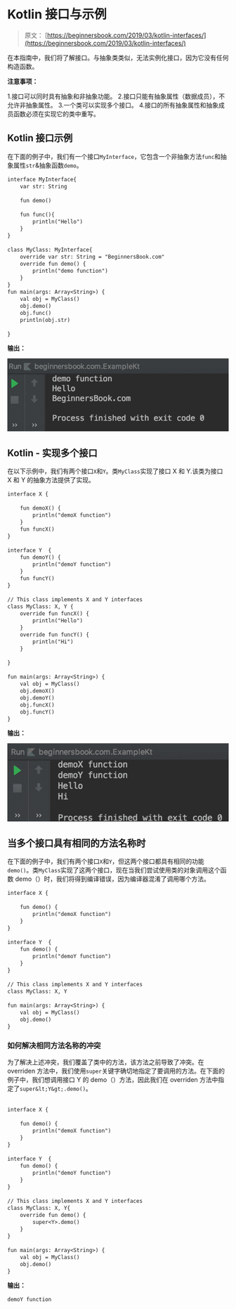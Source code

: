 # Kotlin 接口与示例

> 原文： [https://beginnersbook.com/2019/03/kotlin-interfaces/](https://beginnersbook.com/2019/03/kotlin-interfaces/)

在本指南中，我们将了解接口。与抽象类类似，无法实例化接口，因为它没有任何构造函数。

**注意事项：**

1.接口可以同时具有抽象和非抽象功能。
2.接口只能有抽象属性（数据成员），不允许非抽象属性。
3.一个类可以实现多个接口。
4.接口的所有抽象属性和抽象成员函数必须在实现它的类中重写。

## Kotlin 接口示例

在下面的例子中，我们有一个接口`MyInterface`，它包含一个非抽象方法`func`和抽象属性`str`&amp;抽象函数`demo`。

```
interface MyInterface{
    var str: String

    fun demo()

    fun func(){
        println("Hello")
    }
}

class MyClass: MyInterface{
    override var str: String = "BeginnersBook.com"
    override fun demo() {
        println("demo function")
    }
}
fun main(args: Array<String>) {
    val obj = MyClass()
    obj.demo()
    obj.func()
    println(obj.str)

}
```

**输出：**

![Kotlin Interfaces](img/c72e71f433aa1c4274004a131571de6a.jpg)

## Kotlin - 实现多个接口

在以下示例中，我们有两个接口`X`和`Y`。类`MyClass`实现了接口 X 和 Y.该类为接口 X 和 Y 的抽象方法提供了实现。

```
interface X {

    fun demoX() {
        println("demoX function")
    }
    fun funcX()
}

interface Y  {
    fun demoY() {
        println("demoY function")
    }
    fun funcY()
}

// This class implements X and Y interfaces
class MyClass: X, Y {
    override fun funcX() {
        println("Hello")
    }
    override fun funcY() {
        println("Hi")
    }

}

fun main(args: Array<String>) {
    val obj = MyClass()
    obj.demoX()
    obj.demoY()
    obj.funcX()
    obj.funcY()
}
```

**输出：**

![Kotlin multiple interfaces example](img/abb0764e54ceb8dfa740d08997634df7.jpg)

## 当多个接口具有相同的方法名称时

在下面的例子中，我们有两个接口`X`和`Y`，但这两个接口都具有相同的功能`demo()`。类`MyClass`实现了这两个接口，现在当我们尝试使用类的对象调用这个函数 demo（）时，我们将得到编译错误，因为编译器混淆了调用哪个方法。

```
interface X {

    fun demo() {
        println("demoX function")
    }
}

interface Y  {
    fun demo() {
        println("demoY function")
    }
}

// This class implements X and Y interfaces
class MyClass: X, Y

fun main(args: Array<String>) {
    val obj = MyClass()
    obj.demo()
}
```

### 如何解决相同方法名称的冲突

为了解决上述冲突，我们覆盖了类中的方法，该方法之前导致了冲突。在 overriden 方法中，我们使用`super`关键字确切地指定了要调用的方法。在下面的例子中，我们想调用接口 Y 的 demo（）方法，因此我们在 overriden 方法中指定了`super&lt;Y&gt;.demo()`。

```

interface X {

    fun demo() {
        println("demoX function")
    }
}

interface Y  {
    fun demo() {
        println("demoY function")
    }
}

// This class implements X and Y interfaces
class MyClass: X, Y{
    override fun demo() {
        super<Y>.demo()
    }
}

fun main(args: Array<String>) {
    val obj = MyClass()
    obj.demo()
}
```

**输出：**

```
demoY function
```